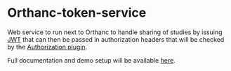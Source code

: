 # Orthanc-token-service

Web service to run next to Orthanc to handle sharing of studies by issuing [JWT](https://jwt.io/) that can then be passed
in authorization headers that will be checked by the [Authorization plugin](https://book.orthanc-server.com/plugins/authorization.html).

Full documentation and demo setup will be available [here](https://github.com/orthanc-team/orthanc-share/tree/main).
